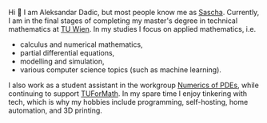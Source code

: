 Hi 👋 I am Aleksandar Dadic, but most people know me as [Sascha](https://en.wikipedia.org/wiki/Sasha_(name)#Usage). 
Currently, I am in the final stages of completing my master's degree in technical mathematics at [TU Wien](https://www.tuwien.at/). 
In my studies I focus on applied mathematics, i.e.

- calculus and numerical mathematics,
- partial differential equations,
- modelling and simulation,
- various computer science topics (such as machine learning).

I also work as a student assistant in the workgroup [Numerics of PDEs](https://www.tuwien.at/mg/asc/numpdes), while continuing to support [TUForMath](https://tuformath.at/).
In my spare time I enjoy tinkering with tech, which is why my hobbies include programming, self-hosting, home automation, and 3D printing.

